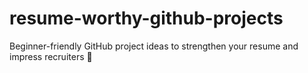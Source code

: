 # resume-worthy-github-projects
Beginner-friendly GitHub project ideas to strengthen your resume and impress recruiters 🚀
